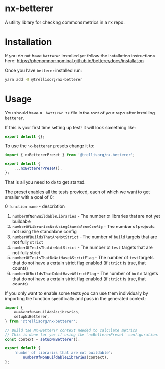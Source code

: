 # nx-betterer

A utility library for checking commons metrics in a nx repo.

# Installation

If you do not have `betterer` installed yet follow the installation instructions here: https://phenomnomnominal.github.io/betterer/docs/installation

Once you have `betterer` installed run:

```bash
yarn add -D @trellisorg/nx-betterer
```

# Usage

You should have a `.betterer.ts` file in the root of your repo after installing `betterer`.

If this is your first time setting up tests it will look something like:

```typescript
export default {};
```

To use the `nx-betterer` presets change it to:

```typescript
import { nxBettererPreset } from '@trellisorg/nx-betterer';

export default {
    ...nxBettererPreset(),
};
```

That is all you need to do to get started.

The preset enables all the tests provided, each of which we want to get smaller with a goal of 0:

0 `function name` - description

1. `numberOfNonBuildableLibraries` - The number of libraries that are not yet buildable
2. `numberOfLibrariesNotUsingStandaloneConfig` - The number of projects not using the standalone config
3. `numberOfBuildsThatAreNotStrict` - The number of `build` targets that are not fully `strict`
4. `numberOfTestsThatAreNotStrict` - The number of `test` targets that are not fully strict
5. `numberOfTestsThatDoNotHaveAStrictFlag` - The number of `test` targets that do not have a certain strict flag enabled (if `strict` is true, that counts)
6. `numberOfBuildsThatDoNotHaveAStrictFlag` - The number of `build` targets that do not have a certain strict flag enabled (if `strict` is true, that counts)

If you only want to enable some tests you can use them individually by importing the function specifically and pass in the generated context:

```typescript
import {
    numberOfNonBuildableLibraries,
    setupNxBetterer,
} from '@trellisorg/nx-betterer';

// Build the Nx-Betterer context needed to calculate metrics.
// This is done for you if using the `nxBettererPreset` configuration.
const context = setupNxBetterer();

export default {
    'number of libraries that are not buildable':
        numberOfNonBuildableLibraries(context),
};
```

